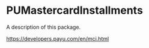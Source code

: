 # PUMastercardInstallments

A description of this package.

https://developers.payu.com/en/mci.html
